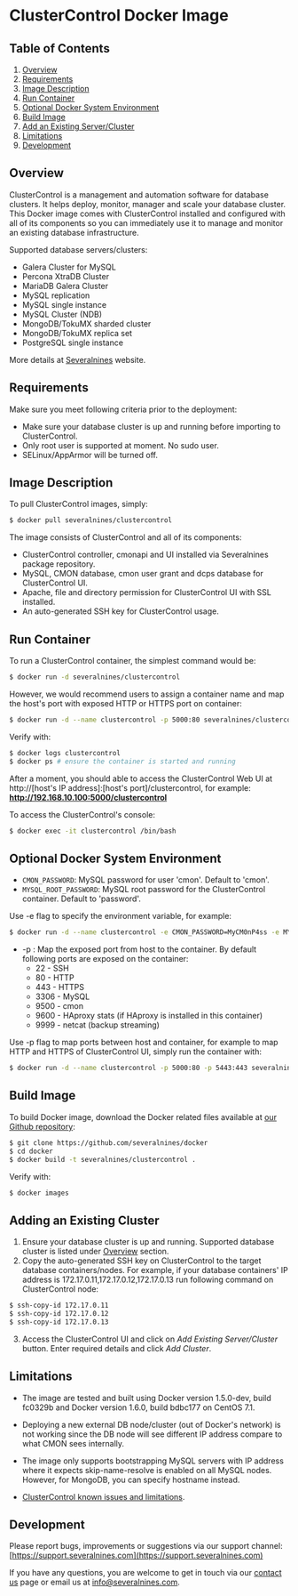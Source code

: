 # ClusterControl Docker Image #

## Table of Contents ##

1. [Overview](#overview)
2. [Requirements](#requirements)
3. [Image Description](#image-description)
4. [Run Container](#run-container)
5. [Optional Docker System Environment](#optional-docker-system-environment)
6. [Build Image](#build-image)
7. [Add an Existing Server/Cluster](#add-an-existing-cluster)
8. [Limitations](#limitations)
9. [Development](#development)

## Overview ##

ClusterControl is a management and automation software for database clusters. It helps deploy, monitor, manager and scale your database cluster. This Docker image comes with ClusterControl installed and configured with all of its components so you can immediately use it to manage and monitor an existing database infrastructure. 

Supported database servers/clusters:
* Galera Cluster for MySQL
* Percona XtraDB Cluster
* MariaDB Galera Cluster
* MySQL replication
* MySQL single instance
* MySQL Cluster (NDB)
* MongoDB/TokuMX sharded cluster
* MongoDB/TokuMX replica set
* PostgreSQL single instance

More details at [Severalnines](http://www.severalnines.com/clustercontrol) website.

## Requirements ##

Make sure you meet following criteria prior to the deployment:

* Make sure your database cluster is up and running before importing to ClusterControl.
* Only root user is supported at moment. No sudo user.
* SELinux/AppArmor will be turned off.

## Image Description ##

To pull ClusterControl images, simply:
```bash
$ docker pull severalnines/clustercontrol
```

The image consists of ClusterControl and all of its components:
* ClusterControl controller, cmonapi and UI installed via Severalnines package repository.
* MySQL, CMON database, cmon user grant and dcps database for ClusterControl UI.
* Apache, file and directory permission for ClusterControl UI with SSL installed.
* An auto-generated SSH key for ClusterControl usage.

## Run Container ##

To run a ClusterControl container, the simplest command would be:
```bash
$ docker run -d severalnines/clustercontrol
```

However, we would recommend users to assign a container name and map the host's port with exposed HTTP or HTTPS port on container:
```bash
$ docker run -d --name clustercontrol -p 5000:80 severalnines/clustercontrol
```

Verify with:
```bash
$ docker logs clustercontrol
$ docker ps # ensure the container is started and running
```

After a moment, you should able to access the ClusterControl Web UI at http://[host's IP address]:[host's port]/clustercontrol, for example:
**http://192.168.10.100:5000/clustercontrol**

To access the ClusterControl's console:
```bash
$ docker exec -it clustercontrol /bin/bash
```

## Optional Docker System Environment ##

* `CMON_PASSWORD`: MySQL password for user 'cmon'. Default to 'cmon'.
* `MYSQL_ROOT_PASSWORD`: MySQL root password for the ClusterControl container. Default to 'password'.

Use -e flag to specify the environment variable, for example:
```bash
$ docker run -d --name clustercontrol -e CMON_PASSWORD=MyCM0nP4ss -e MYSQL_ROOT_PASSWORD=MyR00tP4ss severalnines/clustercontrol
```

* -p : Map the exposed port from host to the container. By default following ports are exposed on the container:
	* 22 - SSH
	* 80 - HTTP
	* 443 - HTTPS
	* 3306 - MySQL
	* 9500 - cmon
	* 9600 - HAproxy stats (if HAproxy is installed in this container)
	* 9999 - netcat (backup streaming)

Use -p flag to map ports between host and container, for example to map HTTP and HTTPS of ClusterControl UI, simply run the container with:
```bash
$ docker run -d --name clustercontrol -p 5000:80 -p 5443:443 severalnines/clustercontrol
```

## Build Image ##

To build Docker image, download the Docker related files available at [our Github repository](https://github.com/severalnines/docker):
```bash
$ git clone https://github.com/severalnines/docker
$ cd docker
$ docker build -t severalnines/clustercontrol .
```

Verify with:
```bash
$ docker images
```

## Adding an Existing Cluster ##

1) Ensure your database cluster is up and running. Supported database cluster is listed under [Overview](#overview) section.
2) Copy the auto-generated SSH key on ClusterControl to the target database containers/nodes. For example, if your database containers' IP address is 172.17.0.11,172.17.0.12,172.17.0.13 run following command on ClusterControl node:
```bash
$ ssh-copy-id 172.17.0.11
$ ssh-copy-id 172.17.0.12
$ ssh-copy-id 172.17.0.13
```
3) Access the ClusterControl UI and click on *Add Existing Server/Cluster* button. Enter required details and click *Add Cluster*. 


## Limitations ##

* The image are tested and built using Docker version 1.5.0-dev, build fc0329b and Docker version 1.6.0, build bdbc177 on CentOS 7.1.

* Deploying a new external DB node/cluster (out of Docker's network) is not working since the DB node will see different IP address compare to what CMON sees internally.

* The image only supports bootstrapping MySQL servers with IP address where it expects skip-name-resolve is enabled on all MySQL nodes. However, for MongoDB, you can specify hostname instead.

* [ClusterControl known issues and limitations](http://severalnines.com/docs/troubleshooting.html#known-issues-and-limitations).

## Development ##

Please report bugs, improvements or suggestions via our support channel: [https://support.severalnines.com](https://support.severalnines.com) 

If you have any questions, you are welcome to get in touch via our [contact us](http://www.severalnines.com/contact-us) page or email us at info@severalnines.com.
